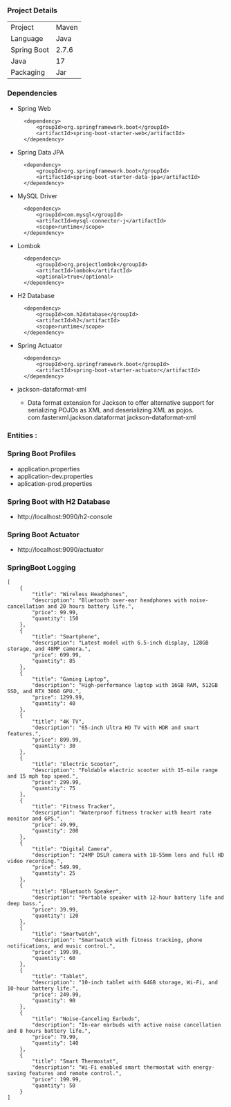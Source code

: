 ### Project Details 
|||
|---|---|
|Project|Maven|
|Language|Java|
|Spring Boot|2.7.6|
|Java|17|
|Packaging|Jar|

### Dependencies 

- Spring Web

		<dependency>
			<groupId>org.springframework.boot</groupId>
			<artifactId>spring-boot-starter-web</artifactId>
		</dependency>

- Spring Data JPA 

		<dependency>
			<groupId>org.springframework.boot</groupId>
			<artifactId>spring-boot-starter-data-jpa</artifactId>
		</dependency>

- MySQL Driver

		<dependency>
			<groupId>com.mysql</groupId>
			<artifactId>mysql-connector-j</artifactId>
			<scope>runtime</scope>
		</dependency>

- Lombok

		<dependency>
			<groupId>org.projectlombok</groupId>
			<artifactId>lombok</artifactId>
			<optional>true</optional>
		</dependency>

- H2 Database

		<dependency>
			<groupId>com.h2database</groupId>
			<artifactId>h2</artifactId>
			<scope>runtime</scope>
		</dependency>

- Spring Actuator

		<dependency>
			<groupId>org.springframework.boot</groupId>
			<artifactId>spring-boot-starter-actuator</artifactId>
		</dependency>

- jackson-dataformat-xml
    - Data format extension for Jackson to offer alternative support for serializing POJOs as XML and deserializing XML as pojos.
            <dependency>
                <groupId>com.fasterxml.jackson.dataformat</groupId>
                <artifactId>jackson-dataformat-xml</artifactId>
            </dependency>

### Entities :


### Spring Boot Profiles

- application.properties
- application-dev.properties
- aplication-prod.properties

### Spring Boot with H2 Database

- http://localhost:9090/h2-console

### Spring Boot Actuator

- http://localhost:9090/actuator

### SpringBoot Logging

```
[
    {
        "title": "Wireless Headphones",
        "description": "Bluetooth over-ear headphones with noise-cancellation and 20 hours battery life.",
        "price": 99.99,
        "quantity": 150
    },
    {
        "title": "Smartphone",
        "description": "Latest model with 6.5-inch display, 128GB storage, and 48MP camera.",
        "price": 699.99,
        "quantity": 85
    },
    {
        "title": "Gaming Laptop",
        "description": "High-performance laptop with 16GB RAM, 512GB SSD, and RTX 3060 GPU.",
        "price": 1299.99,
        "quantity": 40
    },
    {
        "title": "4K TV",
        "description": "65-inch Ultra HD TV with HDR and smart features.",
        "price": 899.99,
        "quantity": 30
    },
    {
        "title": "Electric Scooter",
        "description": "Foldable electric scooter with 15-mile range and 15 mph top speed.",
        "price": 299.99,
        "quantity": 75
    },
    {
        "title": "Fitness Tracker",
        "description": "Waterproof fitness tracker with heart rate monitor and GPS.",
        "price": 49.99,
        "quantity": 200
    },
    {
        "title": "Digital Camera",
        "description": "24MP DSLR camera with 18-55mm lens and full HD video recording.",
        "price": 549.99,
        "quantity": 25
    },
    {
        "title": "Bluetooth Speaker",
        "description": "Portable speaker with 12-hour battery life and deep bass.",
        "price": 39.99,
        "quantity": 120
    },
    {
        "title": "Smartwatch",
        "description": "Smartwatch with fitness tracking, phone notifications, and music control.",
        "price": 199.99,
        "quantity": 60
    },
    {
        "title": "Tablet",
        "description": "10-inch tablet with 64GB storage, Wi-Fi, and 10-hour battery life.",
        "price": 249.99,
        "quantity": 90
    },
    {
        "title": "Noise-Canceling Earbuds",
        "description": "In-ear earbuds with active noise cancellation and 8 hours battery life.",
        "price": 79.99,
        "quantity": 140
    },
    {
        "title": "Smart Thermostat",
        "description": "Wi-Fi enabled smart thermostat with energy-saving features and remote control.",
        "price": 199.99,
        "quantity": 50
    }
]
```

